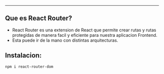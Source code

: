 
---
## Que es React Router? 

- React Router es una extension de React que permite crear rutas y rutas protegidas de manera facil y eficiente para nuestra aplicacion Frontend.
- Esta puede ir de la mano con distintas arquitecturas.

## Instalacion:

```sh
npm i react-router-dom
```


